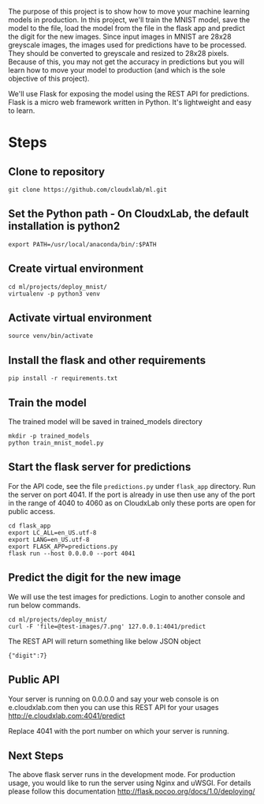 The purpose of this project is to show how to move your machine learning models in production. In this project, we'll train the MNIST model, save the model to the file, load the model from the file in the flask app and predict the digit for the new images. Since input images in MNIST are 28x28 greyscale images, the images used for predictions have to be processed. They should be converted to greyscale and resized to 28x28 pixels. Because of this, you may not get the accuracy in predictions but you will learn how to move your model to production (and which is the sole objective of this project).

We'll use Flask for exposing the model using the REST API for predictions. Flask is a micro web framework written in Python. It's lightweight and easy to learn.

# Steps

## Clone to repository
```
git clone https://github.com/cloudxlab/ml.git
```

## Set the Python path - On CloudxLab, the default installation is python2

```
export PATH=/usr/local/anaconda/bin/:$PATH
```

## Create virtual environment

```
cd ml/projects/deploy_mnist/
virtualenv -p python3 venv
```

## Activate virtual environment

```
source venv/bin/activate
```

## Install the flask and other requirements
```
pip install -r requirements.txt
```

## Train the model

The trained model will be saved in trained_models directory
```
mkdir -p trained_models
python train_mnist_model.py
```

## Start the flask server for predictions

For the API code, see the file `predictions.py` under `flask_app` directory. Run the server on port 4041. If the port is already in use then use any of the port in the range of 4040 to 4060 as on CloudxLab only these ports are open for public access.

```
cd flask_app
export LC_ALL=en_US.utf-8
export LANG=en_US.utf-8
export FLASK_APP=predictions.py
flask run --host 0.0.0.0 --port 4041
```

## Predict the digit for the new image

We will use the test images for predictions. Login to another console and run below commands.
```
cd ml/projects/deploy_mnist/
curl -F 'file=@test-images/7.png' 127.0.0.1:4041/predict
```

The REST API will return something like below JSON object

```{"digit":7}```

## Public API

Your server is running on 0.0.0.0 and say your web console is on e.cloudxlab.com then you can use this REST API for your usages http://e.cloudxlab.com:4041/predict

Replace 4041 with the port number on which your server is running.

## Next Steps

The above flask server runs in the development mode. For production usage, you would like to run the server using Nginx and uWSGI. For details please follow this documentation http://flask.pocoo.org/docs/1.0/deploying/
